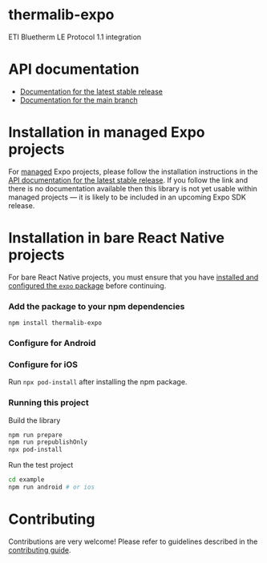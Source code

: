 # thermalib-expo

ETI Bluetherm LE Protocol 1.1 integration

# API documentation

- [Documentation for the latest stable release](https://docs.expo.dev/versions/latest/sdk/thermalib-expo/)
- [Documentation for the main branch](https://docs.expo.dev/versions/unversioned/sdk/thermalib-expo/)

# Installation in managed Expo projects

For [managed](https://docs.expo.dev/archive/managed-vs-bare/) Expo projects, please follow the installation instructions in the [API documentation for the latest stable release](#api-documentation). If you follow the link and there is no documentation available then this library is not yet usable within managed projects &mdash; it is likely to be included in an upcoming Expo SDK release.

# Installation in bare React Native projects

For bare React Native projects, you must ensure that you have [installed and configured the `expo` package](https://docs.expo.dev/bare/installing-expo-modules/) before continuing.

### Add the package to your npm dependencies

```
npm install thermalib-expo
```

### Configure for Android

### Configure for iOS

Run `npx pod-install` after installing the npm package.

### Running this project

Build the library

```bash
npm run prepare
npm run prepublishOnly
npx pod-install
```

Run the test project

```bash
cd example
npm run android # or ios

```

# Contributing

Contributions are very welcome! Please refer to guidelines described in the [contributing guide](https://github.com/expo/expo#contributing).
